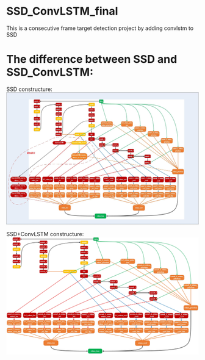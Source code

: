 # SSD_ConvLSTM_final
  This is a consecutive frame target detection project by adding convlstm to SSD

# The difference between SSD and SSD_ConvLSTM:
SSD constructure:
![SSD constructure](https://github.com/hunwenpinghao/SSD_ConvLSTM_final/blob/master/SSD_ConvLSTM_final/figure/SSD_LSTM.jpg?raw=true)

SSD+ConvLSTM constructure:
![SSD_ConvLSTM](https://github.com/hunwenpinghao/SSD_ConvLSTM_final/blob/master/SSD_ConvLSTM_final/figure/SSD%E7%BB%93%E6%9E%84%E5%9B%BE.jpg?raw=true)
